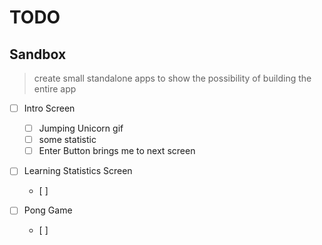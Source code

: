 # TODO
## Sandbox
>create small standalone apps to show the possibility of building the entire app

* [ ] Intro Screen
	- [ ] Jumping Unicorn gif
	- [ ] some statistic
	- [ ] Enter Button brings me to next screen

* [ ] Learning Statistics Screen
	- [ ] 

* [ ] Pong Game
	- [ ] 

